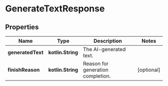 
# GenerateTextResponse

## Properties
| Name | Type | Description | Notes |
| ------------ | ------------- | ------------- | ------------- |
| **generatedText** | **kotlin.String** | The AI-generated text. |  |
| **finishReason** | **kotlin.String** | Reason for generation completion. |  [optional] |



